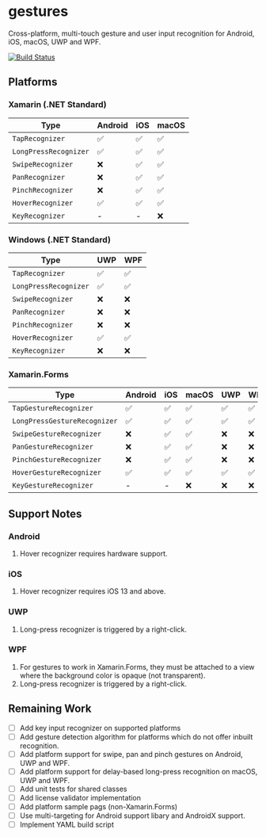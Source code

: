 # gestures
Cross-platform, multi-touch gesture and user input recognition for Android, iOS, macOS, UWP and WPF.

[![Build Status](https://dev.azure.com/velocitysystems/gestures/_apis/build/status/velocitysystems.gestures?branchName=master)](https://dev.azure.com/velocitysystems/gestures/_build/latest?definitionId=1&branchName=master)

## Platforms

### Xamarin (.NET Standard)
|Type|Android|iOS|macOS|
|---|---|---|---|
|`TapRecognizer`|✅|✅|✅|
|`LongPressRecognizer`|✅|✅|✅|
|`SwipeRecognizer`|❌|✅|✅|
|`PanRecognizer`|❌|✅|✅|
|`PinchRecognizer`|❌|✅|✅|
|`HoverRecognizer`|✅|✅|✅|
|`KeyRecognizer`|-|-|❌|

### Windows (.NET Standard)
|Type|UWP|WPF|
|---|---|---|
|`TapRecognizer`|✅|✅|
|`LongPressRecognizer`|✅|✅|
|`SwipeRecognizer`|❌|❌|
|`PanRecognizer`|❌|❌|
|`PinchRecognizer`|❌|❌|
|`HoverRecognizer`|✅|✅|
|`KeyRecognizer`|❌|❌|

### Xamarin.Forms
|Type|Android|iOS|macOS|UWP|WPF|
|---|---|---|---|---|---|
|`TapGestureRecognizer`|✅|✅|✅|✅|✅|
|`LongPressGestureRecognizer`|✅|✅|✅|✅|✅|
|`SwipeGestureRecognizer`|❌|✅|✅|❌|❌|
|`PanGestureRecognizer`|❌|✅|✅|❌|❌|
|`PinchGestureRecognizer`|❌|✅|✅|❌|❌|
|`HoverGestureRecognizer`|✅|✅|✅|✅|✅|
|`KeyGestureRecognizer`|-|-|❌|❌|❌|

## Support Notes

### Android
1. Hover recognizer requires hardware support.

### iOS
1. Hover recognizer requires iOS 13 and above.

### UWP
1. Long-press recognizer is triggered by a right-click.

### WPF
1. For gestures to work in Xamarin.Forms, they must be attached to a view where the background color is opaque (not transparent).
2. Long-press recognizer is triggered by a right-click.

## Remaining Work
- [ ] Add key input recognizer on supported platforms
- [ ] Add gesture detection algorithm for platforms which do not offer inbuilt recognition.
- [ ] Add platform support for swipe, pan and pinch gestures on Android, UWP and WPF.
- [ ] Add platform support for delay-based long-press recognition on macOS, UWP and WPF.
- [ ] Add unit tests for shared classes
- [ ] Add license validator implementation
- [ ] Add platform sample pags (non-Xamarin.Forms)
- [ ] Use multi-targeting for Android support libary and AndroidX support.
- [ ] Implement YAML build script
